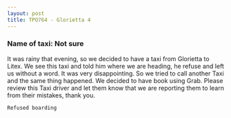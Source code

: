 ```yaml
---
layout: post
title: TPO764 - Glorietta 4
---
```


### Name of taxi: Not sure

It was rainy that evening, so we decided to have a taxi from Glorietta to Litex. We see this taxi and told him where we are heading, he refuse and left us without a word. It was very disappointing. So we tried to call another Taxi and the same thing happened. We decided to have book using Grab. Please review this Taxi driver and let them know that we are reporting them to learn from their mistakes, thank you. 

```Refused boarding```
